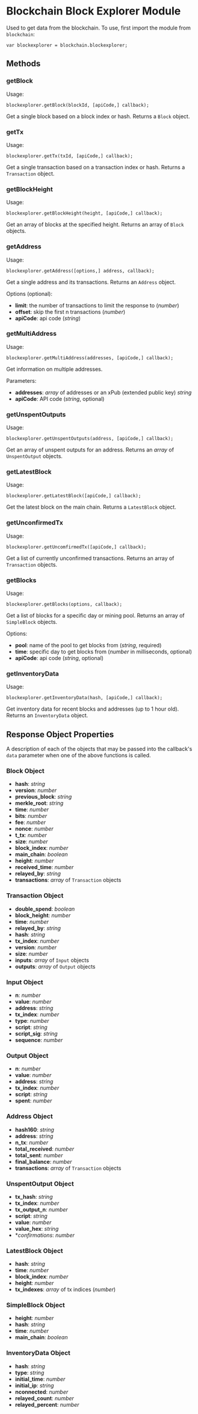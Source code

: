 # Blockchain Block Explorer Module

Used to get data from the blockchain.
To use, first import the module from `blockchain`:

```
var blockexplorer = blockchain.blockexplorer;
```

## Methods

### getBlock

Usage:

```
blockexplorer.getBlock(blockId, [apiCode,] callback);
```

Get a single block based on a block index or hash. Returns a `Block` object.

### getTx

Usage:

```
blockexplorer.getTx(txId, [apiCode,] callback);
```

Get a single transaction based on a transaction index or hash. Returns a `Transaction` object.

### getBlockHeight

Usage:

```
blockexplorer.getBlockHeight(height, [apiCode,] callback);
```

Get an array of blocks at the specified height. Returns an array of `Block` objects.

### getAddress

Usage:

```
blockexplorer.getAddress([options,] address, callback);
```

Get a single address and its transactions. Returns an `Address` object.

Options (optional):

* **limit**: the number of transactions to limit the response to (*number*)
* **offset**: skip the first n transactions (*number*)
* **apiCode**: api code (*string*)

### getMultiAddress

Usage:

```
blockexplorer.getMultiAddress(addresses, [apiCode,] callback);
```

Get information on multiple addresses.

Parameters:

* **addresses**: *array* of addresses or an xPub (extended public key) *string*
* **apiCode**: API code (*string*, optional)

### getUnspentOutputs

Usage:

```
blockexplorer.getUnspentOutputs(address, [apiCode,] callback);
```

Get an array of unspent outputs for an address. Returns an *array* of `UnspentOutput` objects.

### getLatestBlock

Usage:

```
blockexplorer.getLatestBlock([apiCode,] callback);
```

Get the latest block on the main chain. Returns a `LatestBlock` object.

### getUnconfirmedTx

Usage:

```
blockexplorer.getUncomfirmedTx([apiCode,] callback);
```

Get a list of currently unconfirmed transactions. Returns an array of `Transaction` objects.

### getBlocks

Usage:

```
blockexplorer.getBlocks(options, callback);
```

Get a list of blocks for a specific day or mining pool. Returns an array of `SimpleBlock` objects.

Options:

* **pool**: name of the pool to get blocks from (*string*, required)
* **time**: specific day to get blocks from (*number* in milliseconds, optional)
* **apiCode**: api code (*string*, optional)

### getInventoryData

Usage:

```
blockexplorer.getInventoryData(hash, [apiCode,] callback);
```

Get inventory data for recent blocks and addresses (up to 1 hour old). Returns an `InventoryData` object.

## Response Object Properties

A description of each of the objects that may be passed into the callback's `data` parameter when one of the above functions is called.

### Block Object

* **hash**: *string*
* **version**: *number*
* **previous_block**: *string*
* **merkle_root**: *string*
* **time**: *number*
* **bits**: *number*
* **fee**: *number*
* **nonce**: *number*
* **t_tx**: *number*
* **size**: *number*
* **block_index**: *number*
* **main_chain**: *boolean*
* **height**: *number*
* **received_time**: *number*
* **relayed_by**: *string*
* **transactions**: *array* of `Transaction` objects

### Transaction Object

* **double_spend**: *boolean*
* **block_height**: *number*
* **time**: *number*
* **relayed_by**: *string*
* **hash**: *string*
* **tx_index**: *number*
* **version**: *number*
* **size**: *number*
* **inputs**: *array* of `Input` objects
* **outputs**: *array* of `Output` objects

### Input Object

* **n**: *number*
* **value**: *number*
* **address**: *string*
* **tx_index**: *number*
* **type**: *number*
* **script**: *string*
* **script_sig**: *string*
* **sequence**: *number*

### Output Object

* **n**: *number*
* **value**: *number*
* **address**: *string*
* **tx_index**: *number*
* **script**: *string*
* **spent**: *number*

### Address Object

* **hash160**: *string*
* **address**: *string*
* **n_tx**: *number*
* **total_received**: *number*
* **total_sent**: *number*
* **final_balance**: *number*
* **transactions**: *array* of `Transaction` objects

### UnspentOutput Object

* **tx_hash**: *string*
* **tx_index**: *number*
* **tx_output_n**: *number*
* **script**: *string*
* **value**: *number*
* **value_hex**: *string*
* **confirmations*: *number*

### LatestBlock Object

* **hash**: *string*
* **time**: *number*
* **block_index**: *number*
* **height**: *number*
* **tx_indexes**: *array* of tx indices (*number*)

### SimpleBlock Object

* **height**: *number*
* **hash**: *string*
* **time**: *number*
* **main_chain**: *boolean*

### InventoryData Object

* **hash**: *string*
* **type**: *string*
* **initial_time**: *number*
* **initial_ip**: *string*
* **nconnected**: *number*
* **relayed_count**: *number*
* **relayed_percent**: *number*